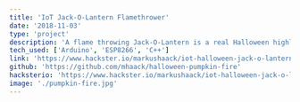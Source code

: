 ```yaml
---
title: 'IoT Jack-O-Lantern Flamethrower'
date: '2018-11-03'
type: 'project'
description: 'A flame throwing Jack-O-Lantern is a real Halloween highlight and definitely something to impress the trick-or-treaters and your neighbors. An internet controlled IoT flame throwing Jack-O-Lantern is even better.'
tech_used: ['Arduino', 'ESP8266', 'C++']
link: 'https://www.hackster.io/markushaack/iot-halloween-jack-o-lantern-flamethrower-using-esp8266-e340a6'
github: 'https://github.com/mhaack/halloween-pumpkin-fire'
hacksterio: 'https://www.hackster.io/markushaack/iot-halloween-jack-o-lantern-flamethrower-using-esp8266-e340a6'
image: './pumpkin-fire.jpg'
---
```

